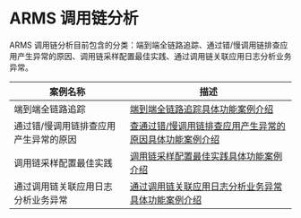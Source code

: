 # ARMS 调用链分析

ARMS 调用链分析目前包含的分类：端到端全链路追踪、通过错/慢调用链排查应用产生异常的原因、调用链采样配置最佳实践、通过调用链关联应用日志分析业务异常。

| 案例名称                              | 描述                                                                          |
| ------------------------------------- | ----------------------------------------------------------------------------- |
| 端到端全链路追踪                      | [端到端全链路追踪具体功能案例介绍](./Endtoend.md)                             |
| 通过错/慢调用链排查应用产生异常的原因 | [查通过错/慢调用链排查应用产生异常的原因具体功能案例介绍](.callException.md)  |
| 调用链采样配置最佳实践                | [调用链采样配置最佳实践具体功能案例介绍](./bestPractices.md)                  |
| 通过调用链关联应用日志分析业务异常    | [通过调用链关联应用日志分析业务异常具体功能案例介绍](./AssociationAnomaly.md) |
